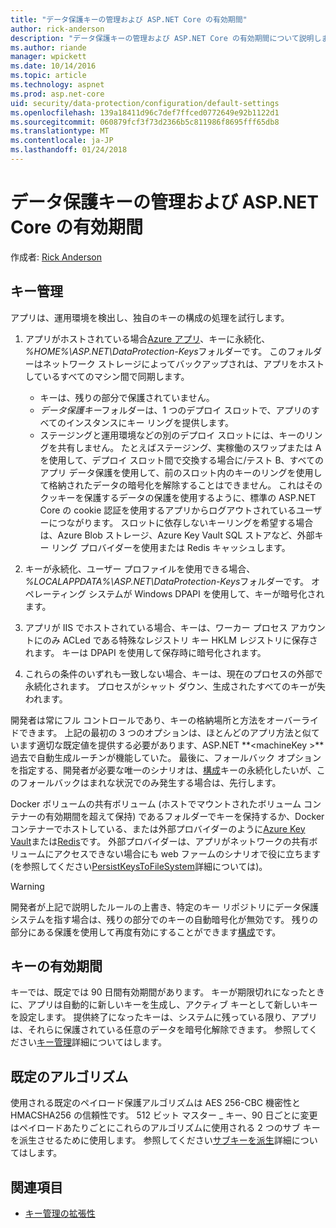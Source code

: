 ```yaml
---
title: "データ保護キーの管理および ASP.NET Core の有効期間"
author: rick-anderson
description: "データ保護キーの管理および ASP.NET Core の有効期間について説明します。"
ms.author: riande
manager: wpickett
ms.date: 10/14/2016
ms.topic: article
ms.technology: aspnet
ms.prod: asp.net-core
uid: security/data-protection/configuration/default-settings
ms.openlocfilehash: 139a18411d96c7def7ffced0772649e92b1122d1
ms.sourcegitcommit: 060879fcf3f73d2366b5c811986f8695fff65db8
ms.translationtype: MT
ms.contentlocale: ja-JP
ms.lasthandoff: 01/24/2018
---
```

# <a name="data-protection-key-management-and-lifetime-in-aspnet-core"></a>データ保護キーの管理および ASP.NET Core の有効期間

作成者: [Rick Anderson](https://twitter.com/RickAndMSFT)

## <a name="key-management"></a>キー管理

アプリは、運用環境を検出し、独自のキーの構成の処理を試行します。

1. アプリがホストされている場合[Azure アプリ](https://azure.microsoft.com/services/app-service/)、キーに永続化、 *%HOME%\ASP.NET\DataProtection-Keys*フォルダーです。 このフォルダーはネットワーク ストレージによってバックアップされは、アプリをホストしているすべてのマシン間で同期します。
   * キーは、残りの部分で保護されていません。
   * *データ保護キー*フォルダーは、1 つのデプロイ スロットで、アプリのすべてのインスタンスにキー リングを提供します。
   * ステージングと運用環境などの別のデプロイ スロットには、キーのリングを共有しません。 たとえばステージング、実稼働のスワップまたは A を使用して、デプロイ スロット間で交換する場合に/テスト B、すべてのアプリ データ保護を使用して、前のスロット内のキーのリングを使用して格納されたデータの暗号化を解除することはできません。 これはそのクッキーを保護するデータの保護を使用するように、標準の ASP.NET Core の cookie 認証を使用するアプリからログアウトされているユーザーにつながります。 スロットに依存しないキーリングを希望する場合は、Azure Blob ストレージ、Azure Key Vault SQL ストアなど、外部キー リング プロバイダーを使用または Redis キャッシュします。

1. キーが永続化、ユーザー プロファイルを使用できる場合、 *%LOCALAPPDATA%\ASP.NET\DataProtection-Keys*フォルダーです。 オペレーティング システムが Windows DPAPI を使用して、キーが暗号化されます。

1. アプリが IIS でホストされている場合、キーは、ワーカー プロセス アカウントにのみ ACLed である特殊なレジストリ キー HKLM レジストリに保存されます。 キーは DPAPI を使用して保存時に暗号化されます。

1. これらの条件のいずれも一致しない場合、キーは、現在のプロセスの外部で永続化されます。 プロセスがシャット ダウン、生成されたすべてのキーが失われます。

開発者は常にフル コントロールであり、キーの格納場所と方法をオーバーライドできます。 上記の最初の 3 つのオプションは、ほとんどのアプリ方法と似ています適切な既定値を提供する必要があります、ASP.NET  **\<machineKey >**過去で自動生成ルーチンが機能していた。 最後に、フォールバック オプションを指定する、開発者が必要な唯一のシナリオは、[構成](xref:security/data-protection/configuration/overview)キーの永続化したいが、このフォールバックはまれな状況でのみ発生する場合は、先行します。

Docker ボリュームの共有ボリューム (ホストでマウントされたボリューム コンテナーの有効期間を超えて保持) であるフォルダーでキーを保持するか、Docker コンテナーでホストしている、または外部プロバイダーのように[Azure Key Vault](https://azure.microsoft.com/services/key-vault/)または[Redis](https://redis.io/)です。 外部プロバイダーは、アプリがネットワークの共有ボリュームにアクセスできない場合にも web ファームのシナリオで役に立ちます (を参照してください[PersistKeysToFileSystem](xref:security/data-protection/configuration/overview#persistkeystofilesystem)詳細については)。

> [!WARNING]
> 開発者が上記で説明したルールの上書き、特定のキー リポジトリにデータ保護システムを指す場合は、残りの部分でのキーの自動暗号化が無効です。 残りの部分にある保護を使用して再度有効にすることができます[構成](xref:security/data-protection/configuration/overview)です。

## <a name="key-lifetime"></a>キーの有効期間

キーでは、既定では 90 日間有効期間があります。 キーが期限切れになったときに、アプリは自動的に新しいキーを生成し、アクティブ キーとして新しいキーを設定します。 提供終了になったキーは、システムに残っている限り、アプリは、それらに保護されている任意のデータを暗号化解除できます。 参照してください[キー管理](xref:security/data-protection/implementation/key-management#key-expiration-and-rolling)詳細についてはします。

## <a name="default-algorithms"></a>既定のアルゴリズム

使用される既定のペイロード保護アルゴリズムは AES 256-CBC 機密性と HMACSHA256 の信頼性です。 512 ビット マスター _ キー、90 日ごとに変更はペイロードあたりごとにこれらのアルゴリズムに使用される 2 つのサブ キーを派生させるために使用します。 参照してください[サブキーを派生](xref:security/data-protection/implementation/subkeyderivation#additional-authenticated-data-and-subkey-derivation)詳細についてはします。

## <a name="see-also"></a>関連項目

* [キー管理の拡張性](xref:security/data-protection/extensibility/key-management)
